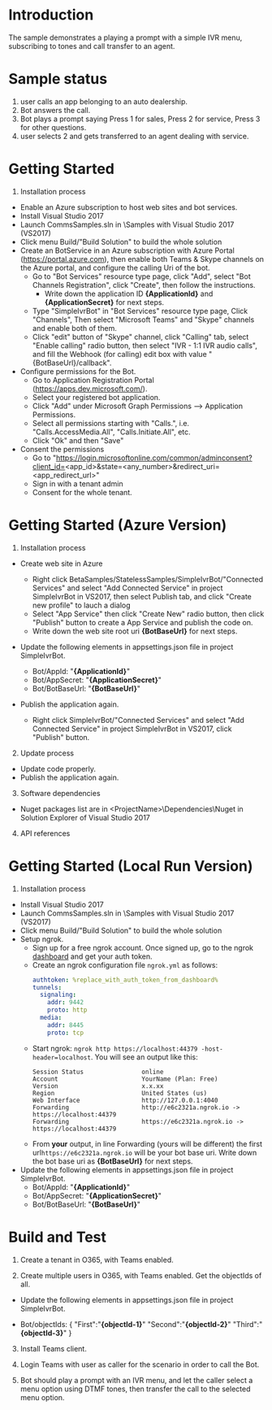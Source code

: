﻿# Introduction
The sample demonstrates a playing a prompt with a simple IVR menu, subscribing to tones and call transfer to an agent.

# Sample status
1. user calls an app belonging to an auto dealership.
2. Bot answers the call.
3. Bot plays a prompt saying Press 1 for sales, Press 2 for service, Press 3 for other questions.
4. user selects 2 and gets transferred to an agent dealing with service. 


# Getting Started 
1.	Installation process
  * Enable an Azure subscription to host web sites and bot services. 
  * Install Visual Studio 2017
  * Launch CommsSamples.sln in <Repository>\Samples with Visual Studio 2017 (VS2017)
  * Click menu Build/"Build Solution" to build the whole solution
  * Create an BotService in an Azure subscription with Azure Portal (https://portal.azure.com), then enable both Teams & Skype channels on the Azure portal, and configure the calling Uri of the bot. 
    - Go to "Bot Services" resource type page, click "Add", select "Bot Channels Registration", click "Create", then follow the instructions. 
      - Write down the application ID **\{ApplicationId}** and **\{ApplicationSecret}** for next steps. 
    - Type "SimpleIvrBot" in "Bot Services" resource type page, Click "Channels", Then select "Microsoft Teams" and "Skype" channels and enable both of them.
    - Click "edit" button of "Skype" channel, click "Calling" tab, select "Enable calling" radio button, then select "IVR - 1:1 IVR audio calls", and fill the Webhook (for calling) edit box with value "\{BotBaseUrl}/callback". 
  * Configure permissions for the Bot.
    - Go to Application Registration Portal (https://apps.dev.microsoft.com/).
    - Select your registered bot application.
    - Click "Add" under Microsoft Graph Permissions --> Application Permissions.
    - Select all permissions starting with "Calls.", i.e. "Calls.AccessMedia.All", "Calls.Initiate.All", etc.
    - Click "Ok" and then "Save"
  * Consent the permissions
    - Go to "https://login.microsoftonline.com/common/adminconsent?client_id=<app_id>&state=<any_number>&redirect_uri=<app_redirect_url>"
    - Sign in with a tenant admin
    - Consent for the whole tenant.
    
# Getting Started (Azure Version)
1.	Installation process
  * Create web site in Azure
    - Right click BetaSamples/StatelessSamples/SimpleIvrBot/"Connected Services" and select "Add Connected Service" in project SimpleIvrBot in VS2017, then select Publish tab, and click "Create new profile" to lauch a dialog
    - Select "App Service" then click "Create New" radio button, then click "Publish" button to create a App Service and publish the code on. 
    - Write down the web site root uri **\{BotBaseUrl}** for next steps.
  
  * Update the following elements in appsettings.json file in project SimpleIvrBot.
    - Bot/AppId: "**\{ApplicationId}**"
    - Bot/AppSecret: "**\{ApplicationSecret}**"
    - Bot/BotBaseUrl: "**\{BotBaseUrl}**"

  * Publish the application again. 
    - Right click SimpleIvrBot/"Connected Services" and select "Add Connected Service" in project SimpleIvrBot in VS2017, click "Publish" button.

2. Update process
  * Update code properly.
  * Publish the application again.

3.	Software dependencies
  * Nuget packages list are in \<ProjectName>\Dependencies\Nuget in Solution Explorer of Visual Studio 2017
	
4.	API references

# Getting Started (Local Run Version)
1.	Installation process
  * Install Visual Studio 2017
  * Launch CommsSamples.sln in <Repository>\Samples with Visual Studio 2017 (VS2017)
  * Click menu Build/"Build Solution" to build the whole solution
  * Setup ngrok.
    - Sign up for a free ngrok account. Once signed up, go to the ngrok [dashboard](https://dashboard.ngrok.com/) and get your auth token.
    - Create an ngrok configuration file `ngrok.yml` as follows:
        ```yaml
        authtoken: %replace_with_auth_token_from_dashboard%
        tunnels:
          signaling:
            addr: 9442
            proto: http
          media: 
            addr: 8445
            proto: tcp
        ```
    - Start ngrok: `ngrok http https://localhost:44379 -host-header=localhost`. You will see an output like this:
        ```ymal
        Session Status                online
        Account                       YourName (Plan: Free)
        Version                       x.x.xx
        Region                        United States (us)
        Web Interface                 http://127.0.0.1:4040
        Forwarding                    http://e6c2321a.ngrok.io -> https://localhost:44379
        Forwarding                    https://e6c2321a.ngrok.io -> https://localhost:44379
        ```
    - From **your** output, in line Forwarding (yours will be different) the first url`https://e6c2321a.ngrok.io` will be your bot base uri. Write down the bot base uri as **\{BotBaseUrl}** for next steps.
  * Update the following elements in appsettings.json file in project SimpleIvrBot.
    - Bot/AppId: "**\{ApplicationId}**"
    - Bot/AppSecret: "**\{ApplicationSecret}**"
    - Bot/BotBaseUrl: "**\{BotBaseUrl}**"

# Build and Test
1. Create a tenant in O365, with Teams enabled. 

2. Create multiple users in O365, with Teams enabled. Get the objectIds of all. 
 * Update the following elements in appsettings.json file in project SimpleIvrBot.
 - Bot/objectIds: {
		"First":"**\{objectId-1}**"
		"Second":"**\{objectId-2}**"
		"Third":"**\{objectId-3}**"
		}

3. Install Teams client.

4. Login Teams with user as caller for the scenario in order to call the Bot. 

5. Bot should play a prompt with an IVR menu, and let the caller select a menu option using DTMF tones, then transfer the call to the selected menu option.